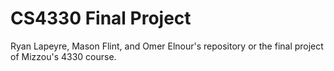 # CS4330 Final Project
Ryan Lapeyre, Mason Flint, and Omer Elnour's repository or the final project of Mizzou's 4330 course. 
